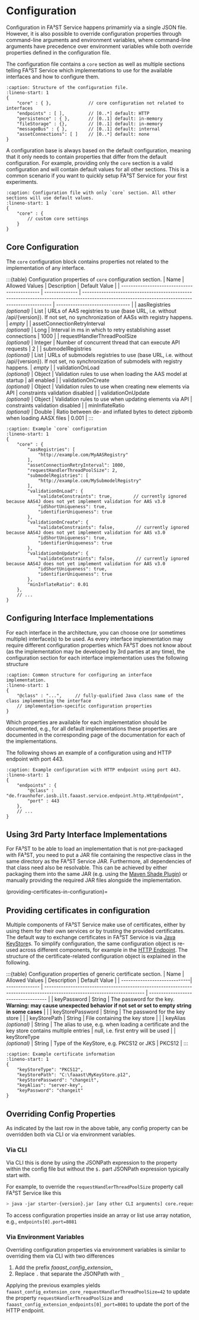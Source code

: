 # Configuration

Configuration in FA³ST Service happens primamirly via a single JSON file.
However, it is also possible to override configuration properties through command-line arguments and environment variables, where command-line arguments have precedence over environment variables while both override properties defined in the configuration file.

The configuration file contains a `core` section as well as multiple sections telling FA³ST Service which implementations to use for the available interfaces and how to configure them.

```{code-block} json
:caption: Structure of the configuration file.
:lineno-start: 1
{
	"core" : { },              // core configuration not related to interfaces
	"endpoints" : [ ],         // [0..*] default: HTTP
	"persistence" : { },       // [0..1] default: in-memory
	"fileStorage" : {},        // [0..1] default: in-memory
	"messageBus" : { },        // [0..1] default: internal
	"assetConnections": [ ]    // [0..*] default: none
}
```

A configuration base is always based on the default configuration, meaning that it only needs to contain properties that differ from the default configuration.
For example, providing only the `core` section is a valid configuration and will contain default values for all other sections.
This is a common scenario if you want to quickly setup FA³ST Service for your first experiments.

```{code-block} json
:caption: Configuration file with only `core` section. All other sections will use default values.
:lineno-start: 1
{
	"core" : { 
		// custom core settings
	}
}
```

## Core Configuration

The `core` configuration block contains properties not related to the implementation of any interface.

:::{table} Configuration properties of `core` configuration section.
| Name                                         | Allowed Values | Description                                                                                                                                     | Default Value                   |
| -------------------------------------------- | -------------- | ----------------------------------------------------------------------------------------------------------------------------------------------- | ------------------------------- |
| aasRegistries<br>*(optional)*                | List<String>   | URLs of AAS registries to use (base URL, i.e. without /api/{version}). If not set, no synchronization of AASs with registry happens.            | *empty*                         |
| assetConnectionRetryInterval<br>*(optional)* | Long           | Interval in ms in which to retry establishing asset connections                                                                                 | 1000                            |
| requestHandlerThreadPoolSize<br>*(optional)* | Integer        | Number of concurrent thread that can execute API requests                                                                                       | 2                               |
| submodelRegistries<br>*(optional)*           | List<String>   | URLs of submodels registries to use (base URL, i.e. without /api/{version}). If not set, no synchronization of submodels with registry happens. | *empty*                         |
| validationOnLoad<br>*(optional)*             | Object         | Validation rules to use when loading the AAS model at startup                                                                                   | all enabled                     |
| validationOnCreate<br>*(optional)*           | Object         | Validation rules to use when creating new elements via API                                                                                      | constraints validation disabled |
| validationOnUpdate<br>*(optional)*           | Object         | Validation rules to use when updating elements via API                                                                                          | constraints validation disabled |
| minInflateRatio<br>*(optional)*              | Double         | Ratio between de- and inflated bytes to detect zipbomb when loading AASX files                                                                  | 0.001                           |
:::

```{code-block} json
:caption: Example `core` configuration
:lineno-start: 1
{
	"core" : {
		"aasRegistries": [
			"http://example.com/MyAASRegistry"
		],
		"assetConnectionRetryInterval": 1000,
		"requestHandlerThreadPoolSize": 2,      
		"submodelRegistries": [
			"http://example.com/MySubmodelRegistry"
		],
		"validationOnLoad": {					
			"validateConstraints": true,        // currently ignored because AAS4J does not yet implement validation for AAS v3.0
			"idShortUniqueness": true,
			"identifierUniqueness": true
		},
		"validationOnCreate": {
			"validateConstraints": false,        // currently ignored because AAS4J does not yet implement validation for AAS v3.0
			"idShortUniqueness": true,
			"identifierUniqueness": true
		},
		"validationOnUpdate": {
			"validateConstraints": false,        // currently ignored because AAS4J does not yet implement validation for AAS v3.0
			"idShortUniqueness": true,
			"identifierUniqueness": true
		},
		"minInflateRatio": 0.01
	},
	// ...
}
```

## Configuring Interface Implementations

For each interface in the architecture, you can choose one (or sometimes multiple) interface(s) to be used.
As every interface implementation may require different configuration properties which FA³ST does not know about (as the implementation may be developed by 3rd parties at any time), the configuration section for each interface implementation uses the following structure

```{code-block} json
:caption: Common structure for configuring an interface implementation.
:lineno-start: 1
{
	"@class" : "...",     // fully-qualified Java class name of the class implementing the interface
	// implementation-specific configuration properties
}
```

Which properties are available for each implementation should be documented, e.g., for all default implementations these properties are documented in the corresponding page of the documentation for each of the implementations.

The following shows an example of a configuration using and HTTP endpoint with port 443.

```{code-block} json
:caption: Example configuration with HTTP endpoint using port 443.
:lineno-start: 1
{
	"endpoints" : {
		"@class" : "de.fraunhofer.iosb.ilt.faaast.service.endpoint.http.HttpEndpoint",
		"port" : 443
	},
	// ...
}
```

## Using 3rd Party Interface Implementations

For FA³ST to be able to load an implementation that is not pre-packaged with FA³ST, you need to put a JAR file containing the respective class in the same directory as the FA³ST Service JAR. 
Furthermore, all dependencies of that class need also be resolvable. 
This can be achieved by either packaging them into the same JAR (e.g. using the [Maven Shade Plugin](https://maven.apache.org/plugins/maven-shade-plugin/)) or manually providing the required JAR files alongside the implementation.


(providing-certificates-in-configuration)=
## Providing certificates in configuration

Multiple components of FA³ST Service make use of certificates, either by using them for their own services or by trusting the provided certificates.
The default way to exchange certificates in FA³ST Service is via [Java KeyStore](https://docs.oracle.com/javase/8/docs/api/java/security/KeyStore.html)s.
To simplify configuration, the same configuration object is re-used across different components, for example in the [HTTP Endpoint](#endpoint-http).
The structure of the certificate-related configuration object is explained in the following.

:::{table} Configuration properties of generic certificate section.
| Name                         | Allowed Values | Description                                                                                                              | Default Value                       |
| -----------------------------| -------------- | ------------------------------------------------------------------------------------------------------------------------ | ----------------------------------- |
| keyPassword                  | String         | The password for the key.<br>**Warning: may cause unexpected behavior if not set or set to empty string in some cases**  |                                     |
| keyStorePassword             | String         | The password for the key store                                                                                           |                                     |
| keyStorePath                 | String         | File containing the key store                                                                                            |                                     |
| keyAlias<br>*(optional)*     | String         | The alias to use, e.g. when loading a certificate and the key store contains multiple entries                            | null, i.e. first entry will be used |
| keyStoreType<br>*(optional)* | String         | Type of the KeyStore, e.g.  PKCS12 or JKS                                                                                | PKCS12                              |
:::

```{code-block} json
:caption: Example certificate information
:lineno-start: 1
{
	"keyStoreType": "PKCS12",
	"keyStorePath": "C:\faaast\MyKeyStore.p12",
	"keyStorePassword": "changeit",
	"keyAlias": "server-key",
	"keyPassword": "changeit"
}
```

## Overriding Config Properties

As indicated by the last row in the above table, any config property can be overridden both via CLI or via environment variables.

### Via CLI

Via CLI this is done by using the JSONPath expression to the property within the config file but without the `$.` part JSONPath expression typically start with.

For example, to override the `requestHandlerThreadPoolSize` property call FA³ST Service like this

```sh
> java -jar starter-{version}.jar [any other CLI arguments] core.requestHandlerThreadPoolSize=42
```

To access configuration properties inside an array or list use array notation, e.g., `endpoints[0].port=8081`


### Via Environment Variables

Overriding configuration properties via environment variables is similar to overriding them via CLI with two differences

1. Add the prefix *faaast_config_extension_*
2. Replace `.` that separate the JSONPath with `_`

Applying the previous examples yields `faaast_config_extension_core_requestHandlerThreadPoolSize=42` to update the property `requestHandlerThreadPoolSize` and `faaast_config_extension_endpoints[0]_port=8081` to update the port of the HTTP endpoint.

